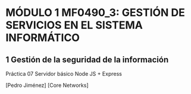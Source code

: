 # MÓDULO 1 MF0490_3: GESTIÓN DE SERVICIOS EN EL SISTEMA INFORMÁTICO

## 1 Gestión de la seguridad de la información

Práctica 07 Servidor básico Node JS + Express

[Pedro Jiménez]
[Core Networks]